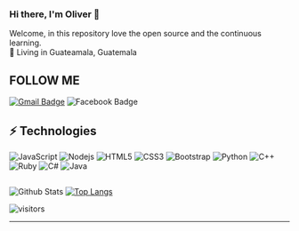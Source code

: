 ### Hi there, I'm Oliver 👋
Welcome, in this repository love the open source and the continuous learning.
<br>
📌  Living in Guateamala, Guatemala
</p>


## FOLLOW ME

[![Gmail Badge](https://img.shields.io/badge/-olstertecn597@gmail.com-c14438?style=flat-square&logo=Gmail&logoColor=white&link=mailto:olstertecn597@gmail.com)](mailto:olstertecn597@gmail.com)
![Facebook Badge](https://img.shields.io/badge/-@oliver.davila.186-00acee?style=flat&logo=Facebook&logoColor=white)
## ⚡ Technologies

![JavaScript](https://img.shields.io/badge/-JavaScript-black?style=flat-square&logo=javascript)
![Nodejs](https://img.shields.io/badge/-Nodejs-black?style=flat-square&logo=Node.js)
![HTML5](https://img.shields.io/badge/-HTML5-E34F26?style=flat-square&logo=html5&logoColor=white)
![CSS3](https://img.shields.io/badge/-CSS3-1572B6?style=flat-square&logo=css3)
![Bootstrap](https://img.shields.io/badge/-Bootstrap-563D7C?style=flat-square&logo=bootstrap)
![Python](https://img.shields.io/badge/-Python-181717?style=flat-square&logo=python)
![C++](https://img.shields.io/badge/-C++-181717?style=flat-square&logo=c++)
![Ruby](https://img.shields.io/badge/-Ruby-181717?style=flat-square&logo=ruby)
![C#](https://img.shields.io/badge/-csharp-181717?style=flat-square&logo=csharp)
![Java](https://img.shields.io/badge/-Java-181717?style=flat-square&logo=Java)

## 
![Github Stats](https://github-readme-stats.vercel.app/api?username=Olstertecn11&count_private=true&show_icons=true)
[![Top Langs](https://github-readme-stats.vercel.app/api/top-langs/?username=Olstertecn11&layout=compact)](https://github.com/Olstertecn11/github-readme-stats)

![visitors](https://visitor-badge.glitch.me/badge?page_id=Olivers11)

<hr>
